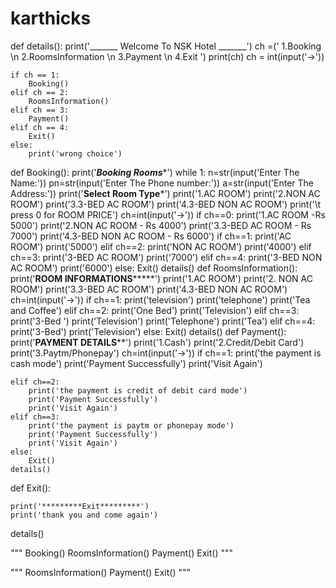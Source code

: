 # karthicks

def details():
    print('_______ Welcome To NSK Hotel _______')
    ch =(' 1.Booking \n 2.RoomsInformation \n 3.Payment \n 4.Exit ')
    print(ch)
    ch = int(input('->'))

    if ch == 1:
        Booking()
    elif ch == 2:
        RoomsInformation()
    elif ch == 3:
        Payment()
    elif ch == 4:
        Exit()
    else:
        print('wrong choice')
def Booking():
    print('***********Booking Rooms************')
    while 1:
        n=str(input('Enter The Name:'))
        pn=str(input('Enter The Phone number:'))
        a=str(input('Enter The Address:'))
        print('**********Select Room Type***********')
        print('1.AC ROOM')
        print('2.NON AC ROOM')
        print('3.3-BED AC ROOM')
        print('4.3-BED NON AC ROOM')
        print('\t press 0 for ROOM PRICE')
        ch=int(input('->'))
        if ch==0:
            print('1.AC ROOM -Rs 5000')
            print('2.NON AC ROOM - Rs 4000')
            print('3.3-BED AC ROOM - Rs 7000')
            print('4.3-BED NON AC ROOM - Rs 6000')
        if ch==1:
            print('AC ROOM')
            print('5000')
        elif ch==2:
            print('NON AC ROOM')
            print('4000')
        elif ch==3:
            print('3-BED AC ROOM')
            print('7000')
        elif ch==4:
            print('3-BED NON AC ROOM')
            print('6000')
        else:
            Exit()
        details()
def RoomsInformation():
    print('******ROOM INFORMATIONS***********')
    print('1.AC ROOM')
    print('2. NON AC ROOM')
    print('3.3-BED AC ROOM')
    print('4.3-BED NON AC ROOM')
    ch=int(input('->'))
    if ch==1:
        print('television')
        print('telephone')
        print('Tea and Coffee')
    elif ch==2:
        print('One Bed')
        print('Television')
    elif ch==3:
        print('3-Bed ')
        print('Television')
        print('Telephone')
        print('Tea')
    elif ch==4:
        print('3-Bed')
        print('Television')
    else:
        Exit()
    details()
def Payment():
    print('********PAYMENT DETAILS**********')
    print('1.Cash')
    print('2.Credit/Debit Card')
    print('3.Paytm/Phonepay')
    ch=int(input('->'))
    if ch==1:
        print('the payment is cash mode')
        print('Payment Successfully')
        print('Visit Again')

    elif ch==2:
        print('the payment is credit of debit card mode')
        print('Payment Successfully')
        print('Visit Again')
    elif ch==3:
        print('the payment is paytm or phonepay mode')
        print('Payment Successfully')
        print('Visit Again')
    else:
        Exit()
    details()
def Exit():

    print('*********Exit*********')
    print('thank you and come again')

details()

"""
Booking()
RoomsInformation()
Payment()
Exit()
"""


"""
RoomsInformation()
Payment()
Exit()
"""
